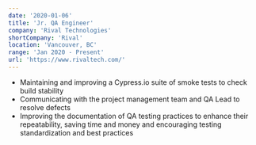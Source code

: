 ```yaml
---
date: '2020-01-06'
title: 'Jr. QA Engineer'
company: 'Rival Technologies'
shortCompany: 'Rival'
location: 'Vancouver, BC'
range: 'Jan 2020 - Present'
url: 'https://www.rivaltech.com/'
---
```


- Maintaining and improving a Cypress.io suite of smoke tests to check build stability
- Communicating with the project management team and QA Lead to resolve defects
- Improving the documentation of QA testing practices to enhance their repeatability, saving time and money and encouraging testing standardization and best practices